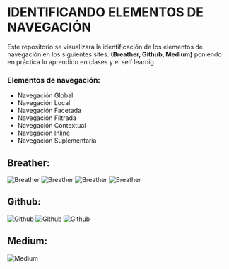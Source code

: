# IDENTIFICANDO ELEMENTOS DE NAVEGACIÓN

Este repositorio se visualizara la identificación de los elementos de navegación en los siguientes sites. **(Breather, Github, Medium)** poniendo en práctica lo aprendido en clases y el self learnig.

### Elementos de navegación:
* Navegación Global
* Navegación Local
* Navegación Facetada
* Navegación Filtrada
* Navegación Contextual
* Navegación Inline
* Navegación Suplementaria

## Breather:

![Breather](assets/images/breather-inicio.png)
![Breather](assets/images/breatherfiltro.png)
![Breather](assets/images/filtrada.png)
![Breather](assets/images/local.PNG)

## Github:

![Github](assets/images/github.png)
![Github](assets/images/github-inicio.png)
![Github](assets/images/profile.PNG)

## Medium:
![Medium](assets/images/medium.png)
